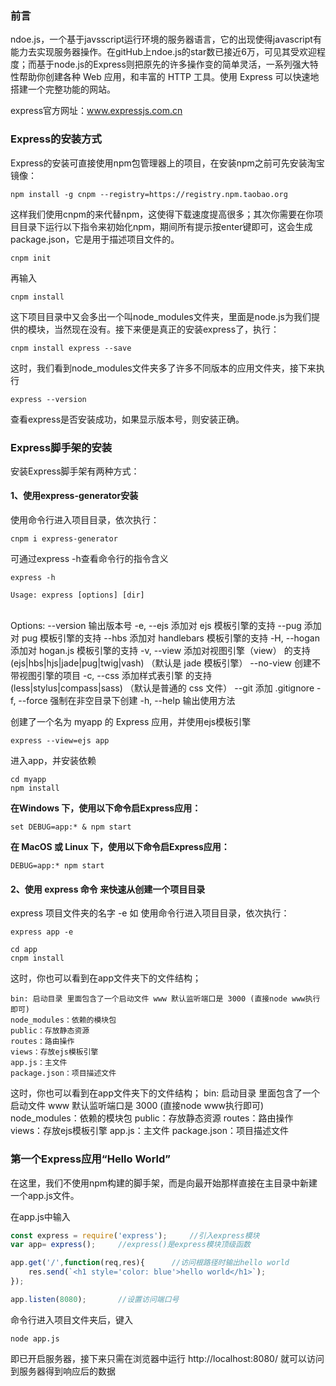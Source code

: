 ### 前言

ndoe.js，一个基于javsscript运行环境的服务器语言，它的出现使得javascript有能力去实现服务器操作。在gitHub上ndoe.js的star数已接近6万，可见其受欢迎程度；而基于node.js的Express则把原先的许多操作变的简单灵活，一系列强大特性帮助你创建各种 Web 应用，和丰富的 HTTP 工具。使用 Express 可以快速地搭建一个完整功能的网站。

express官方网址：www.expressjs.com.cn

### Express的安装方式

Express的安装可直接使用npm包管理器上的项目，在安装npm之前可先安装淘宝镜像：

```
npm install -g cnpm --registry=https://registry.npm.taobao.org
```


这样我们使用cnpm的来代替npm，这使得下载速度提高很多；其次你需要在你项目目录下运行以下指令来初始化npm，期间所有提示按enter键即可，这会生成package.json，它是用于描述项目文件的。

```
cnpm init
```


再输入

```
cnpm install
```


这下项目目录中又会多出一个叫node_modules文件夹，里面是node.js为我们提供的模块，当然现在没有。接下来便是真正的安装express了，执行：

```
cnpm install express --save
```

这时，我们看到node_modules文件夹多了许多不同版本的应用文件夹，接下来执行

```
express --version
```

查看express是否安装成功，如果显示版本号，则安装正确。

### Express脚手架的安装

安装Express脚手架有两种方式：

#### 1、使用express-generator安装

使用命令行进入项目目录，依次执行：

```
cnpm i express-generator
```


可通过express -h查看命令行的指令含义

```
express -h
```



    Usage: express [options] [dir]


​    
    Options:
        --version        输出版本号
    -e, --ejs            添加对 ejs 模板引擎的支持
        --pug            添加对 pug 模板引擎的支持
        --hbs            添加对 handlebars 模板引擎的支持
    -H, --hogan          添加对 hogan.js 模板引擎的支持
    -v, --view <engine>  添加对视图引擎（view） <engine> 的支持 (ejs|hbs|hjs|jade|pug|twig|vash) （默认是 jade 模板引擎）
        --no-view        创建不带视图引擎的项目
    -c, --css <engine>   添加样式表引擎 <engine> 的支持 (less|stylus|compass|sass) （默认是普通的 css 文件）
        --git            添加 .gitignore
    -f, --force          强制在非空目录下创建
    -h, --help           输出使用方法

创建了一个名为 myapp 的 Express 应用，并使用ejs模板引擎

```
express --view=ejs app
```


进入app，并安装依赖

```
cd myapp
npm install
```

**在Windows 下，使用以下命令启Express应用：**

```
set DEBUG=app:* & npm start
```

**在 MacOS 或 Linux 下，使用以下命令启Express应用：**

```
DEBUG=app:* npm start
```



#### 2、使用 express 命令 来快速从创建一个项目目录

express 项目文件夹的名字 -e
如 使用命令行进入项目目录，依次执行：

```
express app -e
```

```
cd app
cnpm install
```



这时，你也可以看到在app文件夹下的文件结构；

```
bin: 启动目录 里面包含了一个启动文件 www 默认监听端口是 3000 (直接node www执行即可)
node_modules：依赖的模块包
public：存放静态资源
routes：路由操作
views：存放ejs模板引擎
app.js：主文件
package.json：项目描述文件
```

这时，你也可以看到在app文件夹下的文件结构；
bin: 启动目录 里面包含了一个启动文件 www 默认监听端口是 3000 (直接node www执行即可)
node_modules：依赖的模块包
public：存放静态资源
routes：路由操作
views：存放ejs模板引擎
app.js：主文件
package.json：项目描述文件



### 第一个Express应用“Hello World”

在这里，我们不使用npm构建的脚手架，而是向最开始那样直接在主目录中新建一个app.js文件。

在app.js中输入

```javascript
const express = require('express');		//引入express模块
var app= express();		//express()是express模块顶级函数

app.get('/',function(req,res){		//访问根路径时输出hello world
	res.send(`<h1 style='color: blue'>hello world</h1>`);
});

app.listen(8080);		//设置访问端口号

```


命令行进入项目文件夹后，键入

```
node app.js
```


即已开启服务器，接下来只需在浏览器中运行 http://localhost:8080/ 就可以访问到服务器得到响应后的数据


